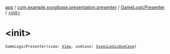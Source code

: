 [app](../../index.md) / [com.example.syogibase.presentation.presenter](../index.md) / [GameLogicPresenter](index.md) / [&lt;init&gt;](./-init-.md)

# &lt;init&gt;

`GameLogicPresenter(view: `[`View`](../../com.example.syogibase.presentation.contact/-game-view-contact/-view/index.md)`, useCase: `[`SyogiLogicUseCase`](../../com.example.syogibase.domain.usecase/-syogi-logic-use-case/index.md)`)`